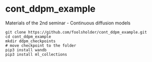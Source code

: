 # cont_ddpm_example
Materials of the 2nd seminar - Continuous diffusion models

```
git clone https://github.com/foolsholder/cont_ddpm_example.git
cd cont_ddpm_example
mkdir ddpm_checkpoints
# move checkpoint to the folder
pip3 install wandb
pip3 install ml_collections
```
